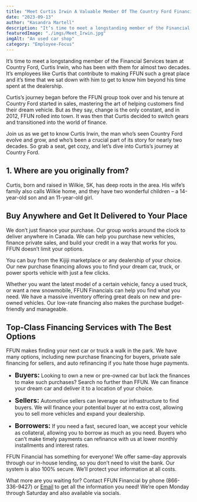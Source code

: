 ```yaml
---
title: "Meet Curtis Irwin A Valuable Member Of The Country Ford Financial Services Team"
date: "2023-09-13"
author: "Kasandra Martell"
description: "It’s time to meet a longstanding member of the Financial Services team at Country Ford, Curtis Irwin, who has been with them for almost two decades. It’s employees like Curtis that contribute to making FFUN such a great place and it’s time that we sat down with him to get to know him beyond his time spent at the dealership."
featuredImage: "./imgs/Meet_Irwin.jpg"
imgAlt: "An used car shop"
category: "Employee-Focus"
---
```


It’s time to meet a longstanding member of the Financial Services team at Country Ford, Curtis Irwin, who has been with them for almost two decades. It’s employees like Curtis that contribute to making FFUN such a great place and it’s time that we sat down with him to get to know him beyond his time spent at the dealership.

Curtis’s journey began before the FFUN group took over and his tenure at Country Ford started in sales, mastering the art of helping customers find their dream vehicle. But as they say, change is the only constant, and in 2012, FFUN rolled into town. It was then that Curtis decided to switch gears and transitioned into the world of finance.

Join us as we get to know Curtis Irwin, the man who’s seen Country Ford evolve and grow, and who’s been a crucial part of its story for nearly two decades. So grab a seat, get cozy, and let’s dive into Curtis’s journey at Country Ford.

<!-- ![Markdown Logo](./imgs/Meet_Irwin.jpg) -->

## 1. Where are you originally from?

Curtis, born and raised in Wilkie, SK, has deep roots in the area. His wife’s family also calls Wilkie home, and they have two wonderful children – a 14-year-old son and an 11-year-old girl.

## Buy Anywhere and Get It Delivered to Your Place

We don’t just finance your purchase. Our group works around the clock to deliver anywhere in Canada. We can help you purchase new vehicles, finance private sales, and build your credit in a way that works for you. FFUN doesn’t limit your options.

You can buy from the Kijiji marketplace or any dealership of your choice. Our new purchase financing allows you to find your dream car, truck, or power sports vehicle with just a few clicks.

Whether you want the latest model of a certain vehicle, fancy a used truck, or want a new snowmobile, FFUN Financials can help you find what you need. We have a massive inventory offering great deals on new and pre-owned vehicles. Our low-rate financing also makes the purchase budget-friendly and manageable.

## Top-Class Financing Services with The Best Options

FFUN makes finding your next car or truck a walk in the park. We have many options, including new purchase financing for buyers, private sale financing for sellers, and auto refinancing if you hate those huge payments.

- <span style="font-size: large;">**Buyers:**</span> Looking to own a new or pre-owned car but lack the finances to make such purchases? Search no further than FFUN. We can finance your dream car and deliver it to a location of your choice.

- <span style="font-size: large;">**Sellers:**</span> Automotive sellers can leverage our infrastructure to find buyers. We will finance your potential buyer at no extra cost, allowing you to sell more vehicles and expand your dealership.

- <span style="font-size: large;">**Borrowers:**</span> If you need a fast, secured loan, we accept your vehicle as collateral, allowing you to borrow as much as you need. Buyers who can’t make timely payments can refinance with us at lower monthly installments and interest rates.

FFUN Financial has something for everyone! We offer same-day approvals through our in-house lending, so you don’t need to visit the bank. Our system is also 100% secure. We’ll protect your information at all costs.

What more are you waiting for? Contact FFUN Financial by phone (866-336-9427) or [Email](mailto:info@ffun.com) to get all the information you need! We’re open Monday through Saturday and also available via socials.
